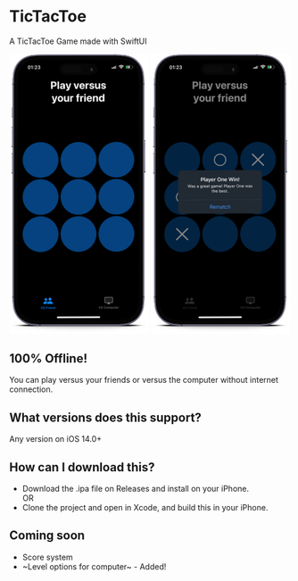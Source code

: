 # TicTacToe
A TicTacToe Game made with SwiftUI

<div align="center">
  <img src="Screenshots/VSFriendMockup.png" width="250"/>
  <img src="Screenshots/WinMockup.png" width="250"/>
</div>

## 100% Offline!
You can play versus your friends or versus the computer without internet connection.

## What versions does this support?
Any version on iOS 14.0+

## How can I download this?
* Download the .ipa file on Releases and install on your iPhone.  
OR
* Clone the project and open in Xcode, and build this in your iPhone.

## Coming soon
* Score system
* ~Level options for computer~ - Added!
